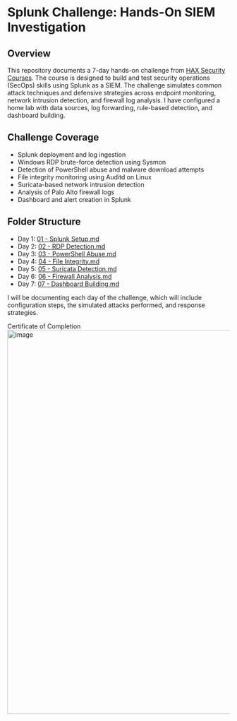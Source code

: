 # Splunk Challenge: Hands-On SIEM Investigation

## Overview

This repository documents a 7-day hands-on challenge from [HAX Security Courses](https://learn.haxsecurity.com/). The course is designed to build and test security operations (SecOps) skills using Splunk as a SIEM. The challenge simulates common attack techniques and defensive strategies across endpoint monitoring, network intrusion detection, and firewall log analysis. I have configured a home lab with data sources, log forwarding, rule-based detection, and dashboard building.

## Challenge Coverage

- Splunk deployment and log ingestion
- Windows RDP brute-force detection using Sysmon
- Detection of PowerShell abuse and malware download attempts
- File integrity monitoring using Auditd on Linux
- Suricata-based network intrusion detection
- Analysis of Palo Alto firewall logs
- Dashboard and alert creation in Splunk

## Folder Structure


- Day 1: [01 - Splunk Setup.md](https://github.com/shbelay/SplunkChallenge/blob/main/01%20-%20Splunk%20Setup.md)
- Day 2: [02 - RDP Detection.md](https://github.com/shbelay/SplunkChallenge/blob/main/02%20-%20RDP%20Detection.md)
- Day 3: [03 - PowerShell Abuse.md](https://github.com/shbelay/SplunkChallenge/blob/main/03%20-%20PowerShell%20Abuse.md)
- Day 4: [04 - File Integrity.md](https://github.com/shbelay/SplunkChallenge/blob/main/04%20-%20File%20Integrity.md)
- Day 5: [05 - Suricata Detection.md](https://github.com/shbelay/SplunkChallenge/blob/main/05%20-%20Suricata%20Detection.md)
- Day 6: [06 - Firewall Analysis.md](https://github.com/shbelay/SplunkChallenge/blob/main/06%20-%20Firewall%20Analysis.md)
- Day 7: [07 - Dashboard Building.md](https://github.com/shbelay/SplunkChallenge/blob/main/07%20-%20Dashboard%20Building.md)


I will be documenting each day of the challenge, which will include configuration steps, the simulated attacks performed, and response strategies.

Certificate of Completion
<img width="1362" height="870" alt="image" src="https://github.com/user-attachments/assets/d2b28a95-e5f3-4b81-a3f1-db550a0779f7" />

